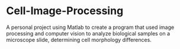 # Cell-Image-Processing

A personal project using Matlab to create a program that used image processing and computer vision to analyze biological samples on a microscope slide, determining cell morphology differences.
